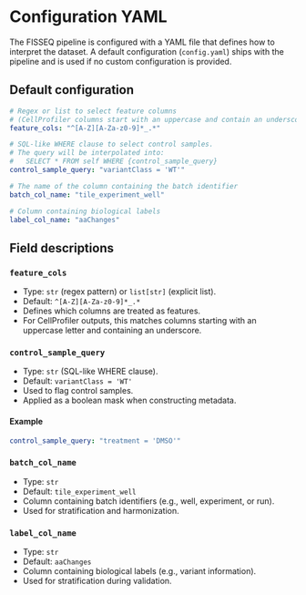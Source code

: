 # Configuration YAML

The FISSEQ pipeline is configured with a YAML file that defines how to
interpret the dataset. A default configuration (`config.yaml`) ships with the
pipeline and is used if no custom configuration is provided.

## Default configuration

```yaml
# Regex or list to select feature columns
# (CellProfiler columns start with an uppercase and contain an underscore)
feature_cols: "^[A-Z][A-Za-z0-9]*_.*"

# SQL-like WHERE clause to select control samples.
# The query will be interpolated into:
#   SELECT * FROM self WHERE {control_sample_query}
control_sample_query: "variantClass = 'WT'"

# The name of the column containing the batch identifier
batch_col_name: "tile_experiment_well"

# Column containing biological labels
label_col_name: "aaChanges"
```

## Field descriptions

### `feature_cols`

- Type: `str` (regex pattern) or `list[str]` (explicit list).
- Default: `^[A-Z][A-Za-z0-9]*_.*`
- Defines which columns are treated as features.
- For CellProfiler outputs, this matches columns starting with an uppercase letter and containing an underscore.

### `control_sample_query`

- Type: `str` (SQL-like WHERE clause).
- Default: `variantClass = 'WT'`
- Used to flag control samples.
- Applied as a boolean mask when constructing metadata.

#### Example

```yaml
control_sample_query: "treatment = 'DMSO'"
```

### `batch_col_name`

- Type: `str`
- Default: `tile_experiment_well`
- Column containing batch identifiers (e.g., well, experiment, or run).
- Used for stratification and harmonization.

### `label_col_name`

- Type: `str`
- Default: `aaChanges`
- Column containing biological labels (e.g., variant information).
- Used for stratification during validation.
